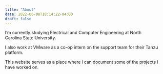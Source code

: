 ```yaml
---
title: "About"
date: 2022-06-08T18:14:22-04:00
draft: false
---
```


I’m currently studying Electrical and Computer Engineering at North Carolina State University.

I also work at VMware as a co-op intern on the support team for their Tanzu platform.

This website serves as a place where I can document some of the projects I have worked on.

